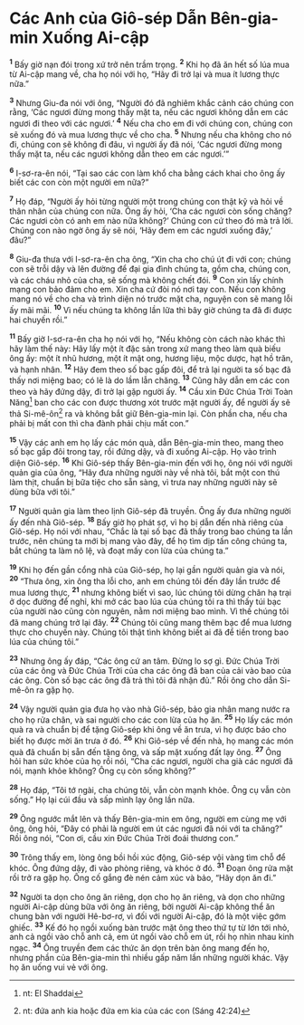 # Các Anh của Giô-sép Dẫn Bên-gia-min Xuống Ai-cập
<sup><b>1</b></sup> Bấy giờ nạn đói trong xứ trở nên trầm trọng. <sup><b>2</b></sup> Khi họ đã ăn hết số lúa mua từ Ai-cập mang về, cha họ nói với họ, “Hãy đi trở lại và mua ít lương thực nữa.”

<sup><b>3</b></sup> Nhưng Giu-đa nói với ông, “Người đó đã nghiêm khắc cảnh cáo chúng con rằng, ‘Các ngươi đừng mong thấy mặt ta, nếu các ngươi không dẫn em các ngươi đi theo với các ngươi.’ <sup><b>4</b></sup> Nếu cha cho em đi với chúng con, chúng con sẽ xuống đó và mua lương thực về cho cha. <sup><b>5</b></sup> Nhưng nếu cha không cho nó đi, chúng con sẽ không đi đâu, vì người ấy đã nói, ‘Các ngươi đừng mong thấy mặt ta, nếu các ngươi không dẫn theo em các ngươi.’”

<sup><b>6</b></sup> I-sơ-ra-ên nói, “Tại sao các con làm khổ cha bằng cách khai cho ông ấy biết các con còn một người em nữa?”

<sup><b>7</b></sup> Họ đáp, “Người ấy hỏi từng người một trong chúng con thật kỹ và hỏi về thân nhân của chúng con nữa. Ông ấy hỏi, ‘Cha các ngươi còn sống chăng? Các ngươi còn có anh em nào nữa không?’ Chúng con cứ theo đó mà trả lời. Chúng con nào ngờ ông ấy sẽ nói, ‘Hãy đem em các ngươi xuống đây,’ đâu?”

<sup><b>8</b></sup> Giu-đa thưa với I-sơ-ra-ên cha ông, “Xin cha cho chú út đi với con; chúng con sẽ trỗi dậy và lên đường để đại gia đình chúng ta, gồm cha, chúng con, và các cháu nhỏ của cha, sẽ sống mà không chết đói. <sup><b>9</b></sup> Con xin lấy chính mạng con bảo đảm cho em. Xin cha cứ đòi nó nơi tay con. Nếu con không mang nó về cho cha và trình diện nó trước mặt cha, nguyện con sẽ mang lỗi ấy mãi mãi. <sup><b>10</b></sup> Vì nếu chúng ta không lần lữa thì bây giờ chúng ta đã đi được hai chuyến rồi.”

<sup><b>11</b></sup> Bấy giờ I-sơ-ra-ên cha họ nói với họ, “Nếu không còn cách nào khác thì hãy làm thế này: Hãy lấy một ít đặc sản trong xứ mang theo làm quà biếu ông ấy: một ít nhũ hương, một ít mật ong, hương liệu, mộc dược, hạt hồ trăn, và hạnh nhân. <sup><b>12</b></sup> Hãy đem theo số bạc gấp đôi, để trả lại người ta số bạc đã thấy nơi miệng bao; có lẽ là do lầm lẫn chăng. <sup><b>13</b></sup> Cũng hãy dẫn em các con theo và hãy đứng dậy, đi trở lại gặp người ấy. <sup><b>14</b></sup> Cầu xin Đức Chúa Trời Toàn Năng[^1-00a8f381-70f2-4f6e-9ccc-4c7c844b0b0a] ban cho các con được thương xót trước mặt người ấy, để người ấy sẽ thả Si-mê-ôn[^2-00a8f381-70f2-4f6e-9ccc-4c7c844b0b0a] ra và không bắt giữ Bên-gia-min lại. Còn phần cha, nếu cha phải bị mất con thì cha đành phải chịu mất con.”

<sup><b>15</b></sup> Vậy các anh em họ lấy các món quà, dẫn Bên-gia-min theo, mang theo số bạc gấp đôi trong tay, rồi đứng dậy, và đi xuống Ai-cập. Họ vào trình diện Giô-sép. <sup><b>16</b></sup> Khi Giô-sép thấy Bên-gia-min đến với họ, ông nói với người quản gia của ông, “Hãy đưa những người này về nhà tôi, bắt một con thú làm thịt, chuẩn bị bữa tiệc cho sẵn sàng, vì trưa nay những người này sẽ dùng bữa với tôi.”

<sup><b>17</b></sup> Người quản gia làm theo lịnh Giô-sép đã truyền. Ông ấy đưa những người ấy đến nhà Giô-sép. <sup><b>18</b></sup> Bấy giờ họ phát sợ, vì họ bị dẫn đến nhà riêng của Giô-sép. Họ nói với nhau, “Chắc là tại số bạc đã thấy trong bao chúng ta lần trước, nên chúng ta mới bị mang vào đây, để họ tìm dịp tấn công chúng ta, bắt chúng ta làm nô lệ, và đoạt mấy con lừa của chúng ta.”

<sup><b>19</b></sup> Khi họ đến gần cổng nhà của Giô-sép, họ lại gần người quản gia và nói, <sup><b>20</b></sup> “Thưa ông, xin ông tha lỗi cho, anh em chúng tôi đến đây lần trước để mua lương thực, <sup><b>21</b></sup> nhưng không biết vì sao, lúc chúng tôi dừng chân hạ trại ở dọc đường để nghỉ, khi mở các bao lúa của chúng tôi ra thì thấy túi bạc của người nào cũng còn nguyên, nằm nơi miệng bao mình. Vì thế chúng tôi đã mang chúng trở lại đây. <sup><b>22</b></sup> Chúng tôi cũng mang thêm bạc để mua lương thực cho chuyến này. Chúng tôi thật tình không biết ai đã để tiền trong bao lúa của chúng tôi.”

<sup><b>23</b></sup> Nhưng ông ấy đáp, “Các ông cứ an tâm. Đừng lo sợ gì. Đức Chúa Trời của các ông và Đức Chúa Trời của cha các ông đã ban của cải vào bao của các ông. Còn số bạc các ông đã trả thì tôi đã nhận đủ.” Rồi ông cho dẫn Si-mê-ôn ra gặp họ.

<sup><b>24</b></sup> Vậy người quản gia đưa họ vào nhà Giô-sép, bảo gia nhân mang nước ra cho họ rửa chân, và sai người cho các con lừa của họ ăn. <sup><b>25</b></sup> Họ lấy các món quà ra và chuẩn bị để tặng Giô-sép khi ông về ăn trưa, vì họ được báo cho biết họ được mời ăn trưa ở đó. <sup><b>26</b></sup> Khi Giô-sép về đến nhà, họ mang các món quà đã chuẩn bị sẵn đến tặng ông, và sấp mặt xuống đất lạy ông. <sup><b>27</b></sup> Ông hỏi han sức khỏe của họ rồi nói, “Cha các ngươi, người cha già các ngươi đã nói, mạnh khỏe không? Ông cụ còn sống không?”

<sup><b>28</b></sup> Họ đáp, “Tôi tớ ngài, cha chúng tôi, vẫn còn mạnh khỏe. Ông cụ vẫn còn sống.” Họ lại cúi đầu và sấp mình lạy ông lần nữa.

<sup><b>29</b></sup> Ông ngước mắt lên và thấy Bên-gia-min em ông, người em cùng mẹ với ông, ông hỏi, “Đây có phải là người em út các ngươi đã nói với ta chăng?” Rồi ông nói, “Con ơi, cầu xin Đức Chúa Trời đoái thương con.”

<sup><b>30</b></sup> Trông thấy em, lòng ông bồi hồi xúc động, Giô-sép vội vàng tìm chỗ để khóc. Ông đứng dậy, đi vào phòng riêng, và khóc ở đó. <sup><b>31</b></sup> Đoạn ông rửa mặt rồi trở ra gặp họ. Ông cố gắng đè nén cảm xúc và bảo, “Hãy dọn ăn đi.”

<sup><b>32</b></sup> Người ta dọn cho ông ăn riêng, dọn cho họ ăn riêng, và dọn cho những người Ai-cập dùng bữa với ông ăn riêng, bởi người Ai-cập không thể ăn chung bàn với người Hê-bơ-rơ, vì đối với người Ai-cập, đó là một việc gớm ghiếc. <sup><b>33</b></sup> Kế đó họ ngồi xuống bàn trước mặt ông theo thứ tự từ lớn tới nhỏ, anh cả ngồi vào chỗ anh cả, em út ngồi vào chỗ em út, rồi họ nhìn nhau kinh ngạc. <sup><b>34</b></sup> Ông truyền đem các thức ăn dọn trên bàn ông mang đến họ, nhưng phần của Bên-gia-min thì nhiều gấp năm lần những người khác. Vậy họ ăn uống vui vẻ với ông.

[^1-00a8f381-70f2-4f6e-9ccc-4c7c844b0b0a]: nt: El Shaddai
[^2-00a8f381-70f2-4f6e-9ccc-4c7c844b0b0a]: nt: đứa anh kia hoặc đứa em kia của các con (Sáng 42:24)
